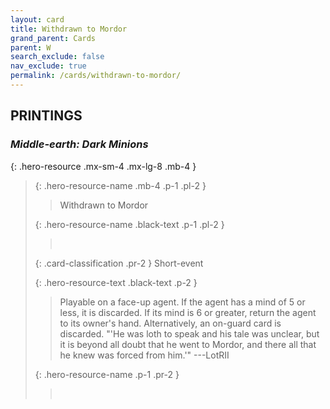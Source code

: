 ```yaml
---
layout: card
title: Withdrawn to Mordor
grand_parent: Cards
parent: W
search_exclude: false
nav_exclude: true
permalink: /cards/withdrawn-to-mordor/
---
```


## PRINTINGS


### _Middle-earth: Dark Minions_

{: .hero-resource .mx-sm-4 .mx-lg-8 .mb-4 }
> {: .hero-resource-name .mb-4 .p-1 .pl-2 }
> > <div class="card-mp"></div>
> > <div class="card-name">Withdrawn to Mordor</div>
>
> {: .hero-resource-name .black-text .p-1 .pl-2 }
> > &nbsp;
>
> {: .card-classification .pr-2 }
> Short-event
>
> {: .hero-resource-text .black-text .p-2 }
> > Playable on a face-up agent. If the agent has a mind of 5 or less, it is discarded. If its mind is 6 or greater, return the agent to its owner's hand. Alternatively, an on-guard card is discarded.  "'He was loth to speak and his tale was unclear, but it is beyond all doubt that he went to Mordor, and there all that he knew was forced from him.'" ---LotRII 
> 
> {: .hero-resource-name .p-1 .pr-2 }
> > <div class="card-shield"></div>
> > <div class="card-corruption">&nbsp;</div>
